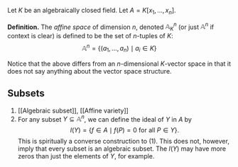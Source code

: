 Let $K$ be an algebraically closed field. Let $A=K[x_1,\dots,x_n]$.

**Definition.** The _affine space_ of dimension $n$, denoted $\mathbb{A}_K^n$ (or just $\mathbb{A}^n$ if context is clear) is defined to be the set of $n$-tuples of $K$:
$$
\mathbb{A}^n=\{(a_1,\dots,a_n)\mid a_i\in K\}
$$

Notice that the above differs from an $n$-dimensional $K$-vector space in that it does not say anything about the vector space structure.

## Subsets
1. [[Algebraic subset]], [[Affine variety]]
2. For any subset $Y\subseteq\mathbb{A}^n$, we can define the ideal of $Y$ in $A$ by $$I(Y)=\{f\in A\mid f(P)=0\text{ for all }P\in Y\}.$$ This is spiritually a converse construction to (1). This does not, however, imply that every subset is an algebraic subset. The $I(Y)$ may have more zeros than just the elements of $Y$, for example.